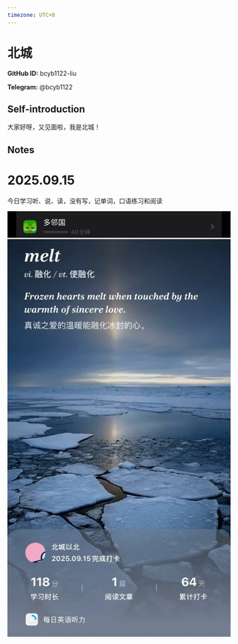 ```yaml
---
timezone: UTC+8
---
```


# 北城

**GitHub ID:** bcyb1122-liu

**Telegram:** @bcyb1122

## Self-introduction

大家好呀，又见面啦，我是北城！

## Notes
<!-- Content_START -->
# 2025.09.15
<!-- DAILY_CHECKIN_2025-09-15_START -->
今日学习听、说、读，没有写，记单词，口语练习和阅读

![IMG_0401.jpeg](https://raw.githubusercontent.com/IntensiveCoLearning/english_3rd/main/assets/bcyb1122-liu/images/2025-09-15-1757950001063-IMG_0401.jpeg)![51e039bd90e9d7735de1cfdbe646ec24.jpeg](https://raw.githubusercontent.com/IntensiveCoLearning/english_3rd/main/assets/bcyb1122-liu/images/2025-09-15-1757949989212-51e039bd90e9d7735de1cfdbe646ec24.jpeg)
<!-- DAILY_CHECKIN_2025-09-15_END -->
<!-- Content_END -->
